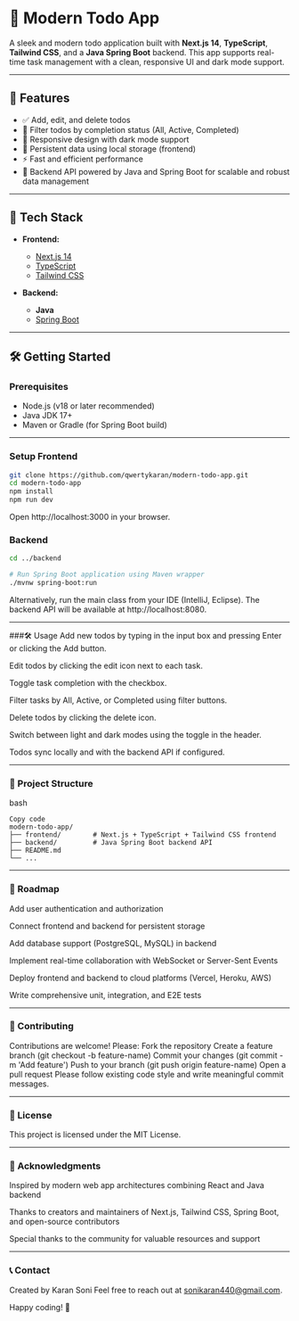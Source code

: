 # 📝 Modern Todo App

A sleek and modern todo application built with **Next.js 14**, **TypeScript**, **Tailwind CSS**, and a **Java Spring Boot** backend. This app supports real-time task management with a clean, responsive UI and dark mode support.

---

## 🚀 Features

- ✅ Add, edit, and delete todos  
- 📅 Filter todos by completion status (All, Active, Completed)  
- 🎨 Responsive design with dark mode support  
- 💾 Persistent data using local storage (frontend)  
- ⚡ Fast and efficient performance  
- 🔗 Backend API powered by Java and Spring Boot for scalable and robust data management  

---

## 🔧 Tech Stack

- **Frontend:**  
  - [Next.js 14](https://nextjs.org/)  
  - [TypeScript](https://www.typescriptlang.org/)  
  - [Tailwind CSS](https://tailwindcss.com/)  

- **Backend:**  
  - **Java**  
  - [Spring Boot](https://spring.io/projects/spring-boot)  

---

## 🛠️ Getting Started

### Prerequisites

- Node.js (v18 or later recommended)  
- Java JDK 17+  
- Maven or Gradle (for Spring Boot build)  

---

### Setup Frontend

```bash
git clone https://github.com/qwertykaran/modern-todo-app.git
cd modern-todo-app
npm install
npm run dev
```
Open http://localhost:3000 in your browser.

### Backend
```bash
cd ../backend

# Run Spring Boot application using Maven wrapper
./mvnw spring-boot:run

```
Alternatively, run the main class from your IDE (IntelliJ, Eclipse).
The backend API will be available at http://localhost:8080.

---

###🛠️ Usage
Add new todos by typing in the input box and pressing Enter or clicking the Add button.

Edit todos by clicking the edit icon next to each task.

Toggle task completion with the checkbox.

Filter tasks by All, Active, or Completed using filter buttons.

Delete todos by clicking the delete icon.

Switch between light and dark modes using the toggle in the header.

Todos sync locally and with the backend API if configured.

---

### 📁 Project Structure
bash
```
Copy code
modern-todo-app/
├── frontend/        # Next.js + TypeScript + Tailwind CSS frontend
├── backend/         # Java Spring Boot backend API
├── README.md
└── ...
```

---

### 🎯 Roadmap
Add user authentication and authorization

Connect frontend and backend for persistent storage

Add database support (PostgreSQL, MySQL) in backend

Implement real-time collaboration with WebSocket or Server-Sent Events

Deploy frontend and backend to cloud platforms (Vercel, Heroku, AWS)

Write comprehensive unit, integration, and E2E tests

---

### 🤝 Contributing
Contributions are welcome! Please:
Fork the repository
Create a feature branch (git checkout -b feature-name)
Commit your changes (git commit -m 'Add feature')
Push to your branch (git push origin feature-name)
Open a pull request
Please follow existing code style and write meaningful commit messages.

---

### 📄 License
This project is licensed under the MIT License.

---

### 🙌 Acknowledgments
Inspired by modern web app architectures combining React and Java backend

Thanks to creators and maintainers of Next.js, Tailwind CSS, Spring Boot, and open-source contributors

Special thanks to the community for valuable resources and support

---

### 📞 Contact
Created by Karan Soni
Feel free to reach out at sonikaran440@gmail.com.

Happy coding! 🚀
